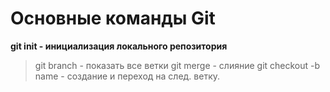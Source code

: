 # Основные команды Git
**git init - инициализация локального репозитория**
>git branch - показать все ветки 
>git merge - слияние 
>git checkout -b name - создание и переход на след. ветку.
